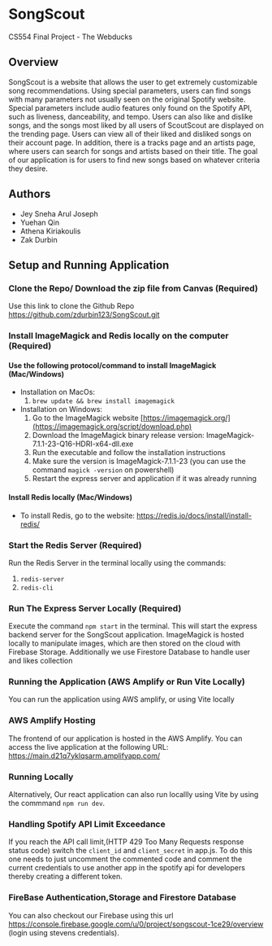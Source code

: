 # SongScout
CS554 Final Project - The Webducks

## Overview
SongScout is a website that allows the user to get extremely customizable song recommendations. Using special parameters, users can find songs with many parameters not usually seen on the original Spotify website. Special parameters include audio features only found on the Spotify API, such as liveness, danceability, and tempo. Users can also like and dislike songs, and the songs most liked by all users of ScoutScout are displayed on the trending page. Users can view all of their liked and disliked songs on their account page. In addition, there is a tracks page and an artists page, where users can search for songs and artists based on their title. The goal of our application is for users to find new songs based on whatever criteria they desire. 

## Authors
-  Jey Sneha Arul Joseph
-  Yuehan Qin
-  Athena Kiriakoulis
-  Zak Durbin

## Setup and Running Application
### Clone the Repo/ Download the zip file from Canvas (Required)
Use this link to clone the Github Repo https://github.com/zdurbin123/SongScout.git
### Install ImageMagick and Redis locally on the computer (Required)
#### Use the following protocol/command to install ImageMagick (Mac/Windows)
- Installation on MacOs:
  1. `brew update && brew install imagemagick`
- Installation on Windows:
  1. Go to the ImageMagick website [https://imagemagick.org/](https://imagemagick.org/script/download.php)
  2. Download the ImageMagick binary release version: ImageMagick-7.1.1-23-Q16-HDRI-x64-dll.exe
  3. Run the executable and follow the installation instructions
  4. Make sure the version is ImageMagick-7.1.1-23 (you can use the command `magick -version` on powershell)
  5. Restart the express server and application if it was already running
     
#### Install Redis locally (Mac/Windows)
- To install Redis, go to the website: https://redis.io/docs/install/install-redis/
### Start the Redis Server (Required)
Run the Redis Server in the terminal locally using the commands: 
1. `redis-server`
2. `redis-cli`
### Run The Express Server Locally (Required)
Execute the command `npm start` in the terminal. This will start the express backend server for the SongScout application. ImageMagick is hosted locally to manipulate images, which are then stored on the cloud with Firebase Storage. Additionally we use Firestore Database to handle user and likes collection

### Running the Application (AWS Amplify or Run Vite Locally)
You can run the application using AWS amplify, or using Vite locally

### AWS Amplify Hosting
The frontend of our application is hosted in the AWS Amplify. You can access the live application at the following URL: https://main.d21q7yklqsarm.amplifyapp.com/
### Running Locally
Alternatively, Our react application can also run locallly using Vite by using the commmand `npm run dev`. 
### Handling Spotify API Limit Exceedance
If you reach the API call limit,(HTTP 429 Too Many Requests response status code) switch the `client_id` and `client_secret` in app.js. To do this one needs to just uncomment the commented code and comment the current credentials to use another app in the spotify api for developers thereby creating a different token.
### FireBase Authentication,Storage and Firestore Database
You can also checkout our Firebase using this url https://console.firebase.google.com/u/0/project/songscout-1ce29/overview (login using stevens credentials).
